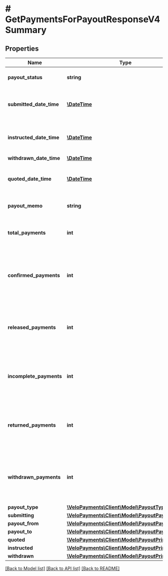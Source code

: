# # GetPaymentsForPayoutResponseV4Summary

## Properties

Name | Type | Description | Notes
------------ | ------------- | ------------- | -------------
**payout_status** | **string** | The current status of the payout. | [optional]
**submitted_date_time** | [**\DateTime**](\DateTime.md) | The date/time at which the payout was submitted. | [optional]
**instructed_date_time** | [**\DateTime**](\DateTime.md) | The date/time at which the payout was instructed. | [optional]
**withdrawn_date_time** | [**\DateTime**](\DateTime.md) |  | [optional]
**quoted_date_time** | [**\DateTime**](\DateTime.md) | The date/time at which the payout was quoted. | [optional]
**payout_memo** | **string** | The memo attached to the payout. | [optional]
**total_payments** | **int** | The count of payments within the payout. | [optional]
**confirmed_payments** | **int** | The count of payments within the payout which have been confirmed. | [optional]
**released_payments** | **int** | The count of payments within the payout which have been released. | [optional]
**incomplete_payments** | **int** | The count of payments within the payout which are incomplete. | [optional]
**returned_payments** | **int** | The count of payments within the payout which have been returned. | [optional]
**withdrawn_payments** | **int** | The count of payments within the payout which have been withdrawn. | [optional]
**payout_type** | [**\VeloPayments\Client\Model\PayoutTypeV4**](PayoutTypeV4.md) |  | [optional]
**submitting** | [**\VeloPayments\Client\Model\PayoutPayorV4**](PayoutPayorV4.md) |  | [optional]
**payout_from** | [**\VeloPayments\Client\Model\PayoutPayorV4**](PayoutPayorV4.md) |  | [optional]
**payout_to** | [**\VeloPayments\Client\Model\PayoutPayorV4**](PayoutPayorV4.md) |  | [optional]
**quoted** | [**\VeloPayments\Client\Model\PayoutPrincipalV4**](PayoutPrincipalV4.md) |  | [optional]
**instructed** | [**\VeloPayments\Client\Model\PayoutPrincipalV4**](PayoutPrincipalV4.md) |  | [optional]
**withdrawn** | [**\VeloPayments\Client\Model\PayoutPrincipalV4**](PayoutPrincipalV4.md) |  | [optional]

[[Back to Model list]](../../README.md#models) [[Back to API list]](../../README.md#endpoints) [[Back to README]](../../README.md)
